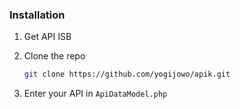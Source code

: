 ### Installation

1. Get API ISB

2. Clone the repo
   ```sh
   git clone https://github.com/yogijowo/apik.git
   ```

3. Enter your API in `ApiDataModel.php`

